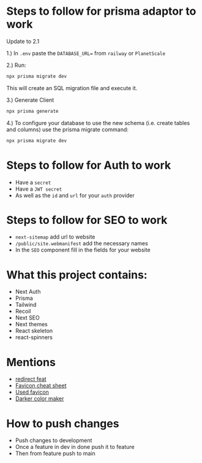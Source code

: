 # Steps to follow for prisma adaptor to work

Update to 2.1

1.) In `.env` paste the `DATABASE_URL=` from `railway` or `PlanetScale`

2.) Run:

```bash
npx prisma migrate dev
```

This will create an SQL migration file and execute it.

3.) Generate Client

```bash
npx prisma generate
```

4.) To configure your database to use the new schema (i.e. create tables and columns) use the prisma migrate command:

```bash
npx prisma migrate dev
```

# Steps to follow for Auth to work

- Have a `secret`
- Have a `JWT secret`
- As well as the `id` and `url` for your `auth` provider

# Steps to follow for SEO to work

- `next-sitemap` add url to website
- `/public/site.webmanifest` add the necessary names
- In the `SEO` component fill in the fields for your website

# What this project contains:

- Next Auth
- Prisma
- Tailwind
- Recoil
- Next SEO
- Next themes
- React skeleton
- react-spinners

# Mentions

- [redirect feat](https://www.youtube.com/watch?v=VP-RCddbjrc)
- [Favicon cheat sheet](https://github.com/UmbrellaCrow612/favicon-cheat-sheet)
- [Used favicon](https://www.iconfinder.com/icons/291716/github_logo_social_network_social_icon)
- [Darker color maker](https://pinetools.com/darken-color)

# How to push changes

- Push changes to development
- Once a feature in dev in done push it to feature
- Then from feature push to main
